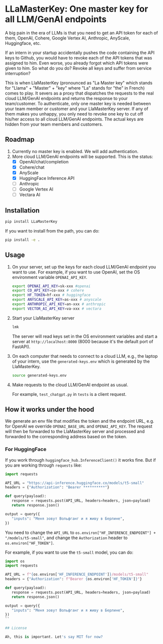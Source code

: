# LLaMasterKey: One master key for all LLM/GenAI endpoints

A big pain in the era of LLMs is that you need to get an API token for each of them, OpenAI, Cohere, Google Vertex AI, Anthropic, AnyScale, Huggingface, etc.

If an intern in your startup accidentally pushes the code containing the API keys to Github, you would have to revoke each of the API tokens that was assigned to him. Even worse, you already forgot which API tokens were given to him. So what do you do? Revoke all keys and suffer from service interruption?

This is when LlaMasterKey (pronounced as "La Master key" which stands for "Llama" + "Master" + "key" where "La" stands for "the" in French) comes to play. It severs as a proxy that dispatches the requests to the real cloud LLM/GenAI endpoints and returns the response to your team/customer. To authenticate, only one master key is needed between your team member or customer and your LlaMasterKey server. If any of them makes you unhappy, you only need to revoke one key to cut off his/her access to all cloud LLM/GenAI endpoints. The actual keys are hidden from your team members and customers.

## Roadmap

1. Currently no master key is enabled. We will add authentication.
2. More cloud LLM/GenAI endpoints will be supported. This is the status:
   - [x] OpenAI/chat/completion
   - [x] Cohere/chat
   - [x] AnyScale
   - [x] HuggingFace Inference API
   - [ ] Anthropic
   - [ ] Google Vertex AI
   - [ ] Vectara AI

## Installation

```bash
pip install LLaMasterKey
```

If you want to install from the path, you can do:

```bash
pip install -e .
```

## Usage

1. On your server, set up the keys for each cloud LLM/GenAI endpoint you want to use. For example, if you want to use OpenAI, set the OS environment variable `OPENAI_API_KEY`.

   ```bash
   export OPENAI_API_KEY=sk-xxx #openai
   export CO_API_KEY=co-xxx # cohere
   export HF_TOKEN=hf-xxx # huggingface
   export ANYSCALE_API_KEY=as-xxx # anyscale
   export ANTHROPIC_API_KEY=an-xxx # anthropic
   export VECTOR_AI_API_KEY=va-xxx # vectara
   ```

2. Start your LlaMasterKey server

   ```bash
   lmk
   ```

   The server will read keys set in the OS environment variables and start a server at `http://localhost:8000` (8000 because it's the default port of FastAPI).

3. On each computer that needs to connect to a cloud LLM, e.g., the laptop of your intern, use the `generated-keys.env` which is generated by the LlaMasterKey.

   ```bash
   source generated-keys.env
   ```

4. Make requests to the cloud LLM/GenAI endpoint as usual.

   For example, `test_chatgpt.py` in `tests` is a client request.

## How it works under the hood

We generate an env file that modifies the token and the endpoint URL, e.g. for OpenAI we override `OPENAI_BASE_URL` and `OPENAI_API_KEY`. The request will then be forwarded to the LlaMasterKey server and processed and forwarded to the corresponding address based on the token.

### For HuggingFace

If you work through `huggingface_hub.InferenceClient()` it works fine. But if you are working through `requests` like:

```python
import requests

API_URL = "https://api-inference.huggingface.co/models/t5-small"
headers = {"Authorization": "Bearer **********"}

def query(payload):
   response = requests.post(API_URL, headers=headers, json=payload)
   return response.json()

output = query({
   "inputs": "Меня зовут Вольфганг и я живу в Берлине",
})
```

You need to change the `API_URL` to `os.environ["HF_INFERENCE_ENDPOINT"] + "/models/t5-small"`, and change the `Authorization` header to `os.environ["HF_TOKEN"]`.

For example, if you want to use the `t5-small` model, you can do:

```python
import os
import requests

API_URL = f"{os.environ['HF_INFERENCE_ENDPOINT']}/models/t5-small"
headers = {"Authorization": f"Bearer {os.environ['HF_TOKEN']}"}

def query(payload):
   response = requests.post(API_URL, headers=headers, json=payload)
   return response.json()

output = query({
   "inputs": "Меня зовут Вольфганг и я живу в Берлине",
})
``

## License

Ah, this is important. Let's say MIT for now?
